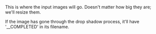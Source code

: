 This is where the input images will go. Doesn't matter how big they are; we'll resize them.

If the image has gone through the drop shadow process, it'll have '__COMPLETED' in its filename.